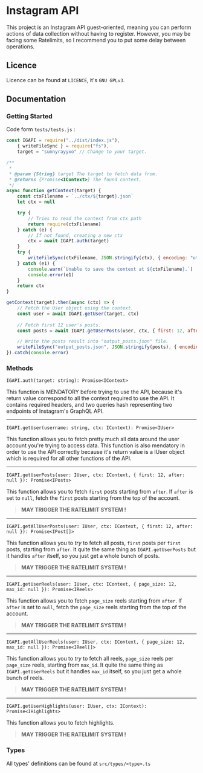 # Instagram API

This project is an Instagram API guest-oriented, meaning you can perform actions of data collection without having to register. However, you may be facing some Ratelimits, so I recommend you to put some delay between operations.

## Licence
Licence can be found at ``LICENCE``, it's ``GNU GPLv3``.

## Documentation

### Getting Started
Code form ``tests/tests.js`` :

```js
const IGAPI = require("../dist/index.js"),
    { writeFileSync } = require("fs"),
    target = "sunnyrayyxo" // Change to your target.

/**
 * 
 * @param {String} target The target to fetch data from.
 * @returns {Promise<IContext>} The found context.
 */
async function getContext(target) {
    const ctxFilename = `../ctx/${target}.json`
    let ctx = null

    try {
        // Tries to read the context from ctx path
        return require(ctxFilename)
    } catch (e) {
        // If not found, creating a new ctx
        ctx = await IGAPI.auth(target)
    }
    try {
        writeFileSync(ctxFilename, JSON.stringify(ctx), { encoding: "utf-8", flag: "w+" })
    } catch (e1) {
        console.warn(`Unable to save the context at ${ctxFilename}.`)
        console.error(e1)
    }
    return ctx
}

getContext(target).then(async (ctx) => {
    // Fetch the User object using the context.
    const user = await IGAPI.getUser(target, ctx)
    
    // Fetch first 12 user's posts.
    const posts = await IGAPI.getUserPosts(user, ctx, { first: 12, after: null })

    // Write the posts result into "output_posts.json" file.
    writeFileSync("output_posts.json", JSON.stringify(posts), { encoding: "utf-8", flag: "w+" })
}).catch(console.error)
```

### Methods

``IGAPI.auth(target: string): Promise<IContext>``

This function is MENDATORY before trying to use the API, because it's return value correspond to all the context required to use the API. It contains required headers, and two queries hash representing two endpoints of Instagram's GraphQL API.

<hr>

``IGAPI.getUser(username: string, ctx: IContext): Promise<IUser>``

This function allows you to fetch pretty much all data around the user account you're trying to access data. This function is also mendatory in order to use the API correctly because it's return value is a IUser object which is required for all other functions of the API.

<hr>

``IGAPI.getUserPosts(user: IUser, ctx: IContext, { first: 12, after: null }): Promise<IPosts>``

This function allows you to fetch ``first`` posts starting from ``after``. If ``after`` is set to ``null``, fetch the ``first`` posts starting from the top of the account.

> **MAY TRIGGER THE RATELIMIT SYSTEM !**

<hr>

``IGAPI.getAllUserPosts(user: IUser, ctx: IContext, { first: 12, after: null }): Promise<IPost[]>``

This function allows you to *try* to fetch all posts, ``first`` posts per ``first`` posts, starting from ``after``. It quite the same thing as ``IGAPI.getUserPosts`` but it handles ``after`` itself, so you just get a whole bunch of posts.

> **MAY TRIGGER THE RATELIMIT SYSTEM !**

<hr>

``IGAPI.getUserReels(user: IUser, ctx: IContext, { page_size: 12, max_id: null }): Promise<IReels>``

This function allows you to fetch ``page_size`` reels starting from ``after``. If ``after`` is set to ``null``, fetch the ``page_size`` reels starting from the top of the account.

> **MAY TRIGGER THE RATELIMIT SYSTEM !**

<hr>

``IGAPI.getAllUserReels(user: IUser, ctx: IContext, { page_size: 12, max_id: null }): Promise<IReel[]>``

This function allows you to *try* to fetch all reels, ``page_size`` reels per ``page_size`` reels, starting from ``max_id``. It quite the same thing as ``IGAPI.getUserReels`` but it handles ``max_id`` itself, so you just get a whole bunch of reels.

> **MAY TRIGGER THE RATELIMIT SYSTEM !**

<hr>

``IGAPI.getUserHighlights(user: IUser, ctx: IContext): Promise<IHighlights>``

This function allows you to fetch highlights.

> **MAY TRIGGER THE RATELIMIT SYSTEM !**

### Types
All types' definitions can be found at ``src/types/<type>.ts``
